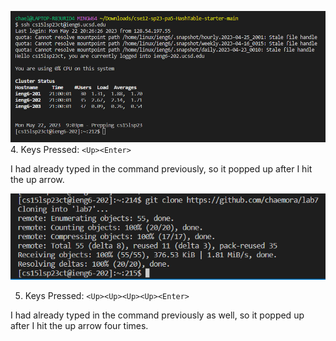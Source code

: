 ![Image](LoggingIn.PNG)
4. Keys Pressed: `<Up><Enter>`

I had already typed in the command previously, so it popped up after I hit the up arrow.

![Image](Cloning.PNG)

5. Keys Pressed: `<Up><Up><Up><Up><Enter>`

I had already typed in the command previously as well, so it popped up after I hit the up arrow four times.
